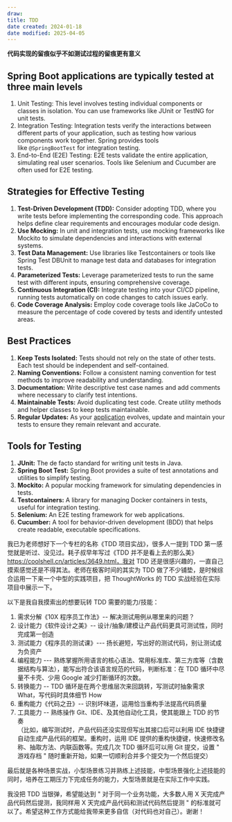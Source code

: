 ```yaml
---
draw:
title: TDD
date created: 2024-01-18
date modified: 2025-04-05
---
```

**代码实现的留痕似乎不如测试过程的留痕更有意义**

## Spring Boot applications are typically tested at three main levels

1. Unit Testing: This level involves testing individual components or classes in isolation. You can use frameworks like JUnit or TestNG for unit tests.
2. Integration Testing: Integration tests verify the interactions between different parts of your application, such as testing how various components work together. Spring provides tools like `@SpringBootTest` for integration testing.
3. End-to-End (E2E) Testing: E2E tests validate the entire application, simulating real user scenarios. Tools like Selenium and Cucumber are often used for E2E testing.

## Strategies for Effective Testing

1. **Test-Driven Development (TDD):** Consider adopting TDD, where you write tests before implementing the corresponding code. This approach helps define clear requirements and encourages modular code design.
2. **Use Mocking:** In unit and integration tests, use mocking frameworks like Mockito to simulate dependencies and interactions with external systems.
3. **Test Data Management:** Use libraries like Testcontainers or tools like Spring Test DBUnit to manage test data and databases for integration tests.
4. **Parameterized Tests:** Leverage parameterized tests to run the same test with different inputs, ensuring comprehensive coverage.
5. **Continuous Integration (CI):** Integrate testing into your CI/CD pipeline, running tests automatically on code changes to catch issues early.
6. **Code Coverage Analysis:** Employ code coverage tools like JaCoCo to measure the percentage of code covered by tests and identify untested areas.

## Best Practices

1. **Keep Tests Isolated:** Tests should not rely on the state of other tests. Each test should be independent and self-contained.
2. **Naming Conventions:** Follow a consistent naming convention for test methods to improve readability and understanding.
3. **Documentation:** Write descriptive test case names and add comments where necessary to clarify test intentions.
4. **Maintainable Tests:** Avoid duplicating test code. Create utility methods and helper classes to keep tests maintainable.
5. **Regular Updates:** As your [application](https://www.sayonetech.com/services/webapp-development-company-usa/) evolves, update and maintain your tests to ensure they remain relevant and accurate.

## Tools for Testing

1. **JUnit:** The de facto standard for writing unit tests in Java.
2. **Spring Boot Test:** Spring Boot provides a suite of test annotations and utilities to simplify testing.
3. **Mockito:** A popular mocking framework for simulating dependencies in tests.
4. **Testcontainers:** A library for managing Docker containers in tests, useful for integration testing.
5. **Selenium:** An E2E testing framework for web applications.
6. **Cucumber:** A tool for behavior-driven development (BDD) that helps create readable, executable specifications.

我已为老师想好下一个专栏的名称《TDD 项目实战》，很多人一提到 TDD 第一感觉就是听过、没见过。耗子叔早年写过《TDD 并不是看上去的那么美》https://coolshell.cn/articles/3649.html，我对 TDD 还是很感兴趣的，一直自己摸索感觉还是不得其法。老师在极客时间的其实为 TDD 做了不少铺垫，是时候综合运用一下来一个中型的实践项目，把 ThoughtWorks 的 TDD 实战经验在实际项目中展示一下。

以下是我自我摸索出的想要玩转 TDD 需要的能力/技能：

1. 需求分解《10X 程序员工作法》-- 解决测试用例从哪里来的问题？
2. 设计能力《软件设计之美》-- 设计/抽象/建模让产品代码更具可测试性，同时完成第一创造
3. 测试能力《程序员的测试课》--- 扬长避短，写出好的测试代码，别让测试成为负资产
4. 编程能力 --- 熟练掌握所用语言的核心语法、常用标准库、第三方库等（含数据结构与算法），能写出符合该语言规范的代码，判断标准：在 TDD 循环中尽量不卡壳、少用 Google 减少打断循环的次数。
5. 转换能力 -- TDD 循环是在两个思维层次来回跳转，写测试时抽象需求 What，写代码时具体细节 How
6. 重构能力《代码之丑》-- 识别坏味道，运用恰当重构手法提高代码质量
7. 工具能力 -- 熟练操作 Git、IDE、及其他自动化工具，使其能跟上 TDD 的节奏  
（比如，编写测试时，产品代码还没实现但写出其接口后可以利用 IDE 快捷键自动生成产品代码的框架。重构时，运用 IDE 提供的重构快捷键，快速修改名称、抽取方法、内联函数等。完成几次 TDD 循环后可以用 Git 提交，设置 " 游戏存档 " 随时重新开始，如果一切顺利合并多个提交为一个然后提交）
 

最后就是各种场景实战，小型场景练习并熟练上述技能，中型场景强化上述技能的同时，培养在工期压力下完成任务的能力，大型场景就是在实际工作中实践。

我没把 TDD 当银弹，希望能达到 " 对于同一个业务功能，大多数人用 X 天完成产品代码然后提测，我同样用 X 天完成产品代码和测试代码然后提测 " 的标准就可以了。希望这种工作方式能给我带来更多自信（对代码也对自己）。谢谢！
